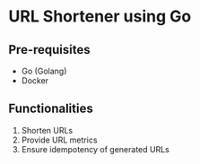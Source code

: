 # URL Shortener using Go

## Pre-requisites

- Go (Golang)
- Docker

## Functionalities

1. Shorten URLs
2. Provide URL metrics
3. Ensure idempotency of generated URLs